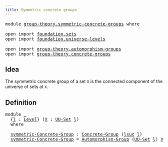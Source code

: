 ```yaml
---
title: Symmetric concrete groups
---
```


<pre class="Agda"><a id="51" class="Keyword">module</a> <a id="58" href="group-theory.symmetric-concrete-groups.html" class="Module">group-theory.symmetric-concrete-groups</a> <a id="97" class="Keyword">where</a>

<a id="104" class="Keyword">open</a> <a id="109" class="Keyword">import</a> <a id="116" href="foundation.sets.html" class="Module">foundation.sets</a>
<a id="132" class="Keyword">open</a> <a id="137" class="Keyword">import</a> <a id="144" href="foundation.universe-levels.html" class="Module">foundation.universe-levels</a>

<a id="172" class="Keyword">open</a> <a id="177" class="Keyword">import</a> <a id="184" href="group-theory.automorphism-groups.html" class="Module">group-theory.automorphism-groups</a>
<a id="217" class="Keyword">open</a> <a id="222" class="Keyword">import</a> <a id="229" href="group-theory.concrete-groups.html" class="Module">group-theory.concrete-groups</a>
</pre>
## Idea

The symmetric concrete group of a set `X` is the connected component of the universe of sets at `X`.

## Definition

<pre class="Agda"><a id="397" class="Keyword">module</a> <a id="404" href="group-theory.symmetric-concrete-groups.html#404" class="Module">_</a>
  <a id="408" class="Symbol">{</a><a id="409" href="group-theory.symmetric-concrete-groups.html#409" class="Bound">l</a> <a id="411" class="Symbol">:</a> <a id="413" href="Agda.Primitive.html#597" class="Postulate">Level</a><a id="418" class="Symbol">}</a> <a id="420" class="Symbol">(</a><a id="421" href="group-theory.symmetric-concrete-groups.html#421" class="Bound">X</a> <a id="423" class="Symbol">:</a> <a id="425" href="foundation-core.sets.html#1190" class="Function">UU-Set</a> <a id="432" href="group-theory.symmetric-concrete-groups.html#409" class="Bound">l</a><a id="433" class="Symbol">)</a>
  <a id="437" class="Keyword">where</a>

  <a id="446" href="group-theory.symmetric-concrete-groups.html#446" class="Function">symmetric-Concrete-Group</a> <a id="471" class="Symbol">:</a> <a id="473" href="group-theory.concrete-groups.html#2030" class="Function">Concrete-Group</a> <a id="488" class="Symbol">(</a><a id="489" href="Agda.Primitive.html#780" class="Primitive">lsuc</a> <a id="494" href="group-theory.symmetric-concrete-groups.html#409" class="Bound">l</a><a id="495" class="Symbol">)</a>
  <a id="499" href="group-theory.symmetric-concrete-groups.html#446" class="Function">symmetric-Concrete-Group</a> <a id="524" class="Symbol">=</a> <a id="526" href="group-theory.automorphism-groups.html#1165" class="Function">Automorphism-Group</a> <a id="545" class="Symbol">(</a><a id="546" href="foundation-core.sets.html#1190" class="Function">UU-Set</a> <a id="553" href="group-theory.symmetric-concrete-groups.html#409" class="Bound">l</a><a id="554" class="Symbol">)</a> <a id="556" href="group-theory.symmetric-concrete-groups.html#421" class="Bound">X</a> <a id="558" href="foundation.sets.html#1345" class="Function">is-1-type-UU-Set</a>
</pre>